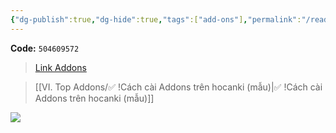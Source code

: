 ```yaml
---
{"dg-publish":true,"dg-hide":true,"tags":["add-ons"],"permalink":"/read-it-later-inbox/show-deck-s-last-review-time/","hide":true,"dgPassFrontmatter":true}
---
```


**Code:** `504609572`

> [Link Addons](https://ankiweb.net/shared/info/504609572)

> [[VI. Top Addons/✅ !Cách cài Addons trên hocanki (mẫu)\|✅ !Cách cài Addons trên hocanki (mẫu)]]

![](https://i.imgur.com/9To7jiX.png)
